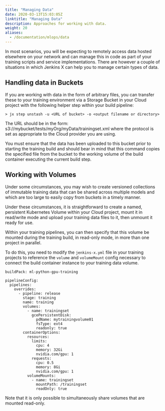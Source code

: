 ```yaml
---
title: "Managing Data"
date: 2020-03-13T15:03:05Z
linktitle: "Managing Data"
description: Approaches for working with data.
weight: 20
aliases:
  - /documentation/mlops/data
---
```


In most scenarios, you will be expecting to remotely access data hosted elsewhere on your network and can manage this in code as part of your training scripts and service implementations. There are however a couple of situations in which Jenkins X can help you to manage certain types of data.

## Handling data in Buckets

If you are working with data in the form of arbitrary files, you can transfer these to your training environment via a Storage Bucket in your Cloud project with the following helper step within your build pipeline:

```
> jx step unstash -u <URL of bucket> -o <output filename or directory>
```

The URL should be in the form: s3://mybucket/tests/myOrg/myData/trainingset.xml where the protocol is set as appropriate to the Cloud provider you are using.

You must ensure that the data has been uploaded to this bucket prior to starting the training build and should bear in mind that this command copies the specified file from the bucket to the working volume of the build container executing the current build step.

## Working with Volumes

Under some circumstances, you may wish to create versioned collections of immutable training data that can be shared across multiple models and which are too large to easily copy from buckets in a timely manner.

Under these circumstances, it is straightforward to create a named, persistent Kubernetes Volume within your Cloud project, mount it in read/write mode and upload your training data files to it, then unmount it ready for use.

Within your training pipelines, you can then specify that this volume be mounted during the training build, in read-only mode, in more than one project in parallel.

To do this, you need to modify the `jenkins-x.yml` file in your training projects to reference the `volume` and `volumeMount` config necessary to connect the build container instance to your training data volume.

```
buildPack: ml-python-gpu-training

pipelineConfig:
  pipelines:
    overrides:
      - pipeline: release
        stage: training
        name: training
        volumes:
          - name: trainingset
            gcePersistentDisk:
              pdName: mytrainingvolume01
              fsType: ext4
              readonly: true
        containerOptions:
          resources:
            limits:
              cpu: 4
              memory: 32Gi
              nvidia.com/gpu: 1
            requests:
              cpu: 0.5
              memory: 8Gi
              nvidia.com/gpu: 1
          volumeMounts:
            - name: trainingset
              mountPath: /trainingset
              readOnly: true 
```

Note that it is only possible to simultaneously share volumes that are mounted read-only.
